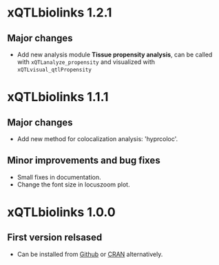 # xQTLbiolinks 1.2.1

## Major changes

* Add new analysis module **Tissue propensity analysis**, can be called with `xQTLanalyze_propensity` and visualized with `xQTLvisual_qtlPropensity`

# xQTLbiolinks 1.1.1

## Major changes

* Add new method for colocalization analysis: 'hyprcoloc'.

## Minor improvements and bug fixes

* Small fixes in documentation.
* Change the font size in locuszoom plot.

# xQTLbiolinks 1.0.0

## First version relsased

* Can be installed from [Github](https://github.com/dingruofan/xQTLbiolinks) or [CRAN](https://CRAN.R-project.org/package=xQTLbiolinks) alternatively.

